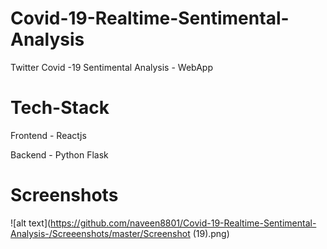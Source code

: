 # Covid-19-Realtime-Sentimental-Analysis

Twitter Covid -19  Sentimental Analysis - WebApp

# Tech-Stack

Frontend - Reactjs

Backend - Python Flask

# Screenshots

![alt text](https://github.com/naveen8801/Covid-19-Realtime-Sentimental-Analysis-/Screeenshots/master/Screenshot (19).png)
